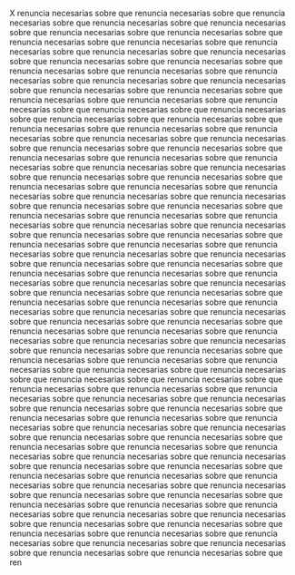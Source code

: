 X renuncia necesarias sobre que renuncia necesarias sobre que renuncia necesarias sobre que renuncia necesarias sobre que renuncia necesarias sobre que renuncia necesarias sobre que renuncia necesarias sobre que renuncia necesarias sobre que renuncia necesarias sobre que renuncia necesarias sobre que renuncia necesarias sobre que renuncia necesarias sobre que renuncia necesarias sobre que renuncia necesarias sobre que renuncia necesarias sobre que renuncia necesarias sobre que renuncia necesarias sobre que renuncia necesarias sobre que renuncia necesarias sobre que renuncia necesarias sobre que renuncia necesarias sobre que renuncia necesarias sobre que renuncia necesarias sobre que renuncia necesarias sobre que renuncia necesarias sobre que renuncia necesarias sobre que renuncia necesarias sobre que renuncia necesarias sobre que renuncia necesarias sobre que renuncia necesarias sobre que renuncia necesarias sobre que renuncia necesarias sobre que renuncia necesarias sobre que renuncia necesarias sobre que renuncia necesarias sobre que renuncia necesarias sobre que renuncia necesarias sobre que renuncia necesarias sobre que renuncia necesarias sobre que renuncia necesarias sobre que renuncia necesarias sobre que renuncia necesarias sobre que renuncia necesarias sobre que renuncia necesarias sobre que renuncia necesarias sobre que renuncia necesarias sobre que renuncia necesarias sobre que renuncia necesarias sobre que renuncia necesarias sobre que renuncia necesarias sobre que renuncia necesarias sobre que renuncia necesarias sobre que renuncia necesarias sobre que renuncia necesarias sobre que renuncia necesarias sobre que renuncia necesarias sobre que renuncia necesarias sobre que renuncia necesarias sobre que renuncia necesarias sobre que renuncia necesarias sobre que renuncia necesarias sobre que renuncia necesarias sobre que renuncia necesarias sobre que renuncia necesarias sobre que renuncia necesarias sobre que renuncia necesarias sobre que renuncia necesarias sobre que renuncia necesarias sobre que renuncia necesarias sobre que renuncia necesarias sobre que renuncia necesarias sobre que renuncia necesarias sobre que renuncia necesarias sobre que renuncia necesarias sobre que renuncia necesarias sobre que renuncia necesarias sobre que renuncia necesarias sobre que renuncia necesarias sobre que renuncia necesarias sobre que renuncia necesarias sobre que renuncia necesarias sobre que renuncia necesarias sobre que renuncia necesarias sobre que renuncia necesarias sobre que renuncia necesarias sobre que renuncia necesarias sobre que renuncia necesarias sobre que renuncia necesarias sobre que renuncia necesarias sobre que renuncia necesarias sobre que renuncia necesarias sobre que renuncia necesarias sobre que renuncia necesarias sobre que renuncia necesarias sobre que renuncia necesarias sobre que renuncia necesarias sobre que renuncia necesarias sobre que renuncia necesarias sobre que renuncia necesarias sobre que renuncia necesarias sobre que renuncia necesarias sobre que renuncia necesarias sobre que renuncia necesarias sobre que renuncia necesarias sobre que renuncia necesarias sobre que renuncia necesarias sobre que renuncia necesarias sobre que renuncia necesarias sobre que renuncia necesarias sobre que renuncia necesarias sobre que renuncia necesarias sobre que renuncia necesarias sobre que renuncia necesarias sobre que renuncia necesarias sobre que renuncia necesarias sobre que renuncia necesarias sobre que renuncia necesarias sobre que renuncia necesarias sobre que renuncia necesarias sobre que renuncia necesarias sobre que renuncia necesarias sobre que renuncia necesarias sobre que renuncia necesarias sobre que renuncia necesarias sobre que renuncia necesarias sobre que renuncia necesarias sobre que renuncia necesarias sobre que renuncia necesarias sobre que renuncia necesarias sobre que renuncia necesarias sobre que renuncia necesarias sobre que renuncia necesarias sobre que renuncia necesarias sobre que ren